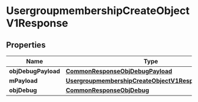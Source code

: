 
# UsergroupmembershipCreateObjectV1Response

## Properties
Name | Type | Description | Notes
------------ | ------------- | ------------- | -------------
**objDebugPayload** | [**CommonResponseObjDebugPayload**](CommonResponseObjDebugPayload.md) |  | 
**mPayload** | [**UsergroupmembershipCreateObjectV1ResponseMPayload**](UsergroupmembershipCreateObjectV1ResponseMPayload.md) |  | 
**objDebug** | [**CommonResponseObjDebug**](CommonResponseObjDebug.md) |  |  [optional]



